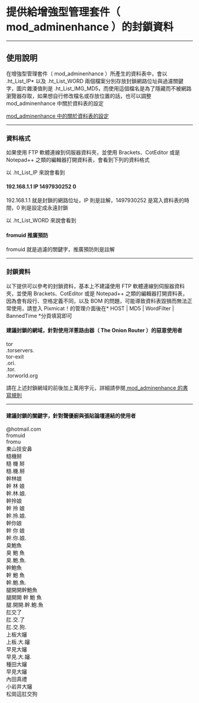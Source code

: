 # 提供給增強型管理套件（ mod_adminenhance ）的封鎖資料 

***
## 使用說明
在增強型管理套件（ mod_adminenhance ）所產生的資料表中，會以 .ht_List_IP* 以及 .ht_List_WORD 兩個檔案分別存放封鎖網路位址與過濾關鍵字，圖片雜湊值則是 .ht_List_IMG_MD5，而使用這個檔名是為了隱藏而不被網路瀏覽器存取，如果想自行修改檔名或存放位置的話，也可以調整 mod_adminenhance 中關於資料表的設定  
  
[ mod_adminenhance 中的關於資料表的設定 ](https://github.com/Suzhou65/mod_adminenhance/blob/master/mod_adminenhance.php#L7)  

***
### 資料格式  
如果使用 FTP 軟體連線到伺服器資料夾，並使用 Brackets、CotEditor 或是 Notepad++ 之類的編輯器打開資料表，會看到下列的資料格式  

以 .ht_List_IP 來說會看到  
#### 192.168.1.1	IP	1497930252	0  
192.168.1.1 就是封鎖的網路位址，IP 則是註解，1497930252 是寫入資料表的時間，0 則是設定成永遠封鎖  
  
以 .ht_List_WORD 來說會看到  
#### fromuid	推廣預防  
fromuid 就是過濾的關鍵字，推廣預防則是註解  
  
***
### 封鎖資料
以下提供可以參考的封鎖資料，基本上不建議使用 FTP 軟體連線到伺服器資料夾，並使用 Brackets、CotEditor 或是 Notepad++ 之類的編輯器打開資料表，因為會有段行、空格定義不同，以及 BOM 的問題，可能導致資料表毀損而無法正常使用，請登入 Pixmicat！的管理介面後在* HOST | MD5 | WordFilter | BannedTime *分頁填寫即可  
 
#### 建議封鎖的網域，針對使用洋蔥路由器（ The Onion Router ）的惡意使用者  
  
tor  
.torservers.  
tor-exit  
.ori.  
.tor.  
.torworld.org  
  
請在上述封鎖網域的前後加上萬用字元，詳細請參閱[ mod_adminenhance 的書寫規則 ](https://github.com/pixmicat/pixmicat_modules/blob/develop/mod_adminenhance/mod_adminenhance.php#L259)  
  
***
#### 建議封鎖的關鍵字，針對聲優廚與張貼論壇連結的使用者  
  
@hotmail.com  
fromuid  
fromu  
東山技安鼻  
糙機掰  
糙 機 掰  
糙.機.掰  
幹林娘  
幹 林 娘  
幹.林.娘.  
幹拎娘  
幹 拎 娘  
幹.拎.娘.  
幹你娘  
幹 你 娘  
幹.你.娘.  
臭鮑魚  
臭 鮑 魚  
臭.鮑.魚.  
幹鮑魚  
幹 鮑 魚  
幹.鮑.魚.  
腿開開幹鮑魚  
腿開開 幹 鮑 魚  
腿.開開.幹.鮑.魚  
肛交了  
肛.交.了  
肛.交.狗.  
上板大嬸  
上板.大.嬸  
早見大嬸  
早見.大.嬸.  
種田大嬸  
早見大嬸  
內田真禮  
小岩井大嬸  
松崗這肛交狗  